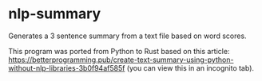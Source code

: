 # nlp-summary

Generates a 3 sentence summary from a text file based on word scores.

This program was ported from Python to Rust based on this article: https://betterprogramming.pub/create-text-summary-using-python-without-nlp-libraries-3b0f94af585f
(you can view this in an incognito tab).